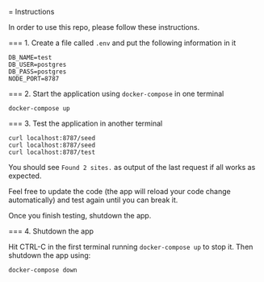 
= Instructions

In order to use this repo, please follow these instructions.

=== 1. Create a file called `.env` and put the following information in it

```
DB_NAME=test
DB_USER=postgres
DB_PASS=postgres
NODE_PORT=8787
```

=== 2. Start the application using `docker-compose` in one terminal

```
docker-compose up
```


=== 3. Test the application in another terminal

```
curl localhost:8787/seed
curl localhost:8787/seed
curl localhost:8787/test
```

You should see `Found 2 sites.` as output of the last request if all works as expected.

Feel free to update the code (the app will reload your code change automatically) and test again until you can break it.

Once you finish testing, shutdown the app.

=== 4. Shutdown the app

Hit CTRL-C in the first terminal running `docker-compose up` to stop it.
Then shutdown the app using:

```
docker-compose down
```
